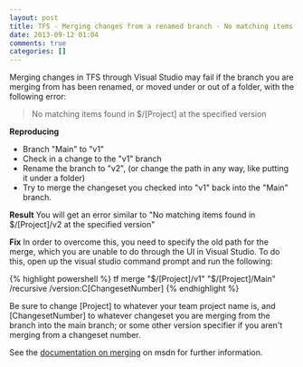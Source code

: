 ```yaml
---
layout: post
title: TFS - Merging changes from a renamed branch - No matching items found in $/[Project] at the specified version
date: 2013-09-12 01:04
comments: true
categories: []
---
```

Merging changes in TFS through Visual Studio may fail if the branch you are merging from has been renamed, or moved under or out of a folder, with the following error:

<blockquote>No matching items found in $/[Project] at the specified version</blockquote>

<strong>Reproducing</strong>
<ul>
<li>Branch "Main" to "v1"</li>
<li>Check in a change to the "v1" branch</li>
<li>Rename the branch to "v2", (or change the path in any way, like putting it under a folder)</li>
<li>Try to merge the changeset you checked into "v1" back into the "Main" branch.</li>
</ul>

<strong>Result</strong>
You will get an error similar to "No matching items found in $/[Project]/v2 at the specified version"

<strong>Fix</strong>
In order to overcome this, you need to specify the old path for the merge, which you are unable to do through the UI in Visual Studio. To do this, open up the visual studio command prompt and run the following:

{% highlight powershell %}
tf merge "$/[Project]/v1" "$/[Project]/Main" /recursive /version:C[ChangesetNumber]
{% endhighlight %}

Be sure to change [Project] to whatever your team project name is, and [ChangesetNumber] to whatever changeset you are merging from the branch into the main branch; or some other version specifier if you aren't merging from a changeset number.

See the <a href="http://msdn.microsoft.com/en-us/library/bd6dxhfy%28v=vs.100%29.aspx">documentation on merging</a> on msdn for further information.
